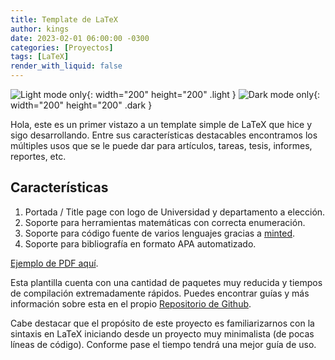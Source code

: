 ```yaml
---
title: Template de LaTeX
author: kings
date: 2023-02-01 06:00:00 -0300
categories: [Proyectos]
tags: [LaTeX]
render_with_liquid: false
---
```


![Light mode only](https://upload.wikimedia.org/wikipedia/commons/9/92/LaTeX_logo.svg){: width="200" height="200" .light }
![Dark mode only](https://users.dcc.uchile.cl/~ereyes/img/light_LaTeX_logo.svg){: width="200" height="200" .dark }

Hola, este es un primer vistazo a un template simple de LaTeX que hice y sigo desarrollando. Entre sus características destacables encontramos los múltiples usos que se le puede dar para artículos, tareas, tesis, informes, reportes, etc.

## Características

1. Portada / Title page con logo de Universidad y departamento a elección.
2. Soporte para herramientas matemáticas con correcta enumeración.
3. Soporte para código fuente de varios lenguajes gracias a [minted](https://www.overleaf.com/learn/latex/Code_Highlighting_with_minted).
4. Soporte para bibliografía en formato APA automatizado.

[Ejemplo de PDF aquí](https://users.dcc.uchile.cl/~ereyes/web/viewer.html?file=template.pdf).

Esta plantilla cuenta con una cantidad de paquetes muy reducida y tiempos de compilación extremadamente rápidos. Puedes encontrar guías y más información sobre esta en el propio [Repositorio de Github](https://github.com/Edward-Kings/latex-template).

Cabe destacar que el propósito de este proyecto es familiarizarnos con la sintaxis en LaTeX iniciando desde un proyecto muy minimalista (de pocas líneas de código). Conforme pase el tiempo tendrá una mejor guía de uso.
